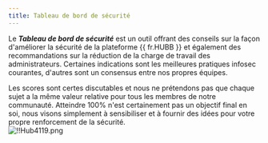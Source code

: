 ```yaml
---
title: Tableau de bord de sécurité
---
```

Le ***Tableau de bord de sécurité*** est un outil offrant des conseils sur la façon d'améliorer la sécurité de la plateforme {{ fr.HUBB }} et également des recommandations sur la réduction de la charge de travail des administrateurs. Certaines indications sont les meilleures pratiques infosec courantes, d'autres sont un consensus entre nos propres équipes.  

Les scores sont certes discutables et nous ne prétendons pas que chaque sujet a la même valeur relative pour tous les membres de notre communauté. Atteindre 100% n'est certainement pas un objectif final en soi, nous visons simplement à sensibiliser et à fournir des idées pour votre propre renforcement de la sécurité.  
![!!Hub4119.png](https://webdevolutions.azureedge.net/docs/fr/hub/Hub4119.png) 

